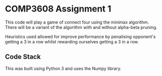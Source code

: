 # COMP3608 Assignment 1

This code will play a game of connect four using the minimax algorithm. There will be a variant of
the algorithm with and without alpha-beta pruning.

Heuristics used allowed for improve performance by penalising opponent's getting a 3 in a row whilst rewarding ourselves getting a 3 in a row.

## Code Stack

This was built using Python 3 and uses the Numpy library.
